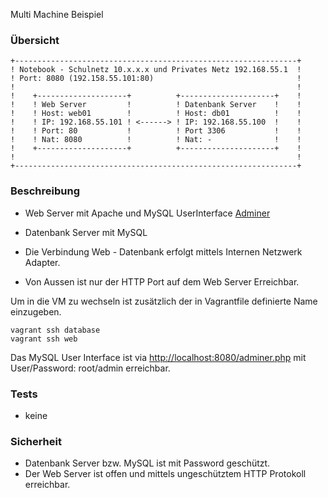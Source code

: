 Multi Machine Beispiel


### Übersicht 

    +---------------------------------------------------------------+
    ! Notebook - Schulnetz 10.x.x.x und Privates Netz 192.168.55.1  !                 
    ! Port: 8080 (192.158.55.101:80)                                !	
    !                                                               !	
    !    +--------------------+          +---------------------+    !
    !    ! Web Server         !          ! Datenbank Server    !    !       
    !    ! Host: web01        !          ! Host: db01          !    !
    !    ! IP: 192.168.55.101 ! <------> ! IP: 192.168.55.100  !    !
    !    ! Port: 80           !          ! Port 3306           !    !
    !    ! Nat: 8080          !          ! Nat: -              !    !
    !    +--------------------+          +---------------------+    !
    !                                                               !	
    +---------------------------------------------------------------+
	
### Beschreibung

* Web Server mit Apache und MySQL UserInterface [Adminer](https://www.adminer.org/)
* Datenbank Server mit MySQL

* Die Verbindung Web - Datenbank erfolgt mittels Internen Netzwerk Adapter.
* Von Aussen ist nur der HTTP Port auf dem Web Server Erreichbar.

Um in die VM zu wechseln ist zusätzlich der in Vagrantfile definierte Name einzugeben.

	vagrant ssh database
	vagrant ssh web

Das MySQL User Interface ist via [http://localhost:8080/adminer.php](http://localhost:8080/adminer.php) mit User/Password: root/admin erreichbar.

### Tests

* keine

### Sicherheit

* Datenbank Server bzw. MySQL ist mit Password geschützt.
* Der Web Server ist offen und mittels ungeschütztem HTTP Protokoll erreichbar.
